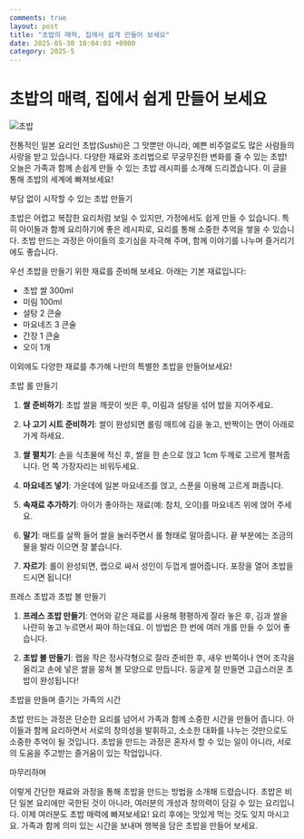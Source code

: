 ```yaml
---
comments: true
layout: post
title: "초밥의 매력, 집에서 쉽게 만들어 보세요"
date: 2025-05-30 10:04:03 +0900
category: 2025-5
---
```


# 초밥의 매력, 집에서 쉽게 만들어 보세요

![초밥](https://www.themealdb.com/images/media/meals/g046bb1663960946.jpg)

전통적인 일본 요리인 초밥(Sushi)은 그 맛뿐만 아니라, 예쁜 비주얼로도 많은 사람들의 사랑을 받고 있습니다. 다양한 재료와 조리법으로 무궁무진한 변화를 줄 수 있는 초밥! 오늘은 가족과 함께 손쉽게 만들 수 있는 초밥 레시피를 소개해 드리겠습니다. 이 글을 통해 초밥의 세계에 빠져보세요!

 

부담 없이 시작할 수 있는 초밥 만들기

초밥은 어렵고 복잡한 요리처럼 보일 수 있지만, 가정에서도 쉽게 만들 수 있습니다. 특히 아이들과 함께 요리하기에 좋은 레시피로, 요리를 통해 소중한 추억을 쌓을 수 있습니다. 초밥 만드는 과정은 아이들의 호기심을 자극해 주며, 함께 이야기를 나누며 즐거리기에도 좋습니다. 

우선 초밥을 만들기 위한 재료를 준비해 보세요. 아래는 기본 재료입니다:

- 초밥 쌀 300ml
- 미림 100ml
- 설탕 2 큰술
- 마요네즈 3 큰술
- 간장 1 큰술
- 오이 1개

이외에도 다양한 재료를 추가해 나만의 특별한 초밥을 만들어보세요!

 

초밥 롤 만들기

1. **쌀 준비하기**: 초밥 쌀을 깨끗이 씻은 후, 미림과 설탕을 섞어 밥을 지어주세요. 

2. **나 고기 시트 준비하기**: 쌀이 완성되면 롤링 매트에 김을 놓고, 반짝이는 면이 아래로 가게 하세요.

3. **쌀 펼치기**: 손을 식초물에 적신 후, 쌀을 한 손으로 얹고 1cm 두께로 고르게 펼쳐줍니다. 먼 쪽 가장자리는 비워두세요.

4. **마요네즈 넣기**: 가운데에 일본 마요네즈를 얹고, 스푼을 이용해 고르게 펴줍니다.

5. **속재료 추가하기**: 아이가 좋아하는 재료(예: 참치, 오이)를 마요네즈 위에 얹어 주세요.

6. **말기**: 매트를 살짝 들어 쌀을 눌러주면서 롤 형태로 말아줍니다. 끝 부분에는 조금의 물을 발라 이으면 잘 붙습니다.

7. **자르기**: 롤이 완성되면, 랩으로 싸서 성인이 두껍게 썰어줍니다. 포장을 열어 초밥을 드시면 됩니다!

 

프레스 초밥과 초밥 볼 만들기

1. **프레스 초밥 만들기**: 연어와 같은 재료를 사용해 평평하게 잘라 놓은 후, 김과 쌀을 나란히 놓고 누르면서 짜야 하는데요. 이 방법은 한 번에 여러 개를 만들 수 있어 좋습니다.

2. **초밥 볼 만들기**: 랩을 작은 정사각형으로 잘라 준비한 후, 새우 반쪽이나 연어 조각을 올리고 손에 넣은 쌀을 뭉쳐 볼 모양으로 만듭니다. 둥글게 잘 만들면 고급스러운 초밥이 완성됩니다!

 

초밥을 만들며 즐기는 가족의 시간

초밥 만드는 과정은 단순한 요리를 넘어서 가족과 함께 소중한 시간을 만들어 줍니다. 아이들과 함께 요리하면서 서로의 창의성을 발휘하고, 소소한 대화를 나누는 것만으로도 소중한 추억이 될 것입니다. 초밥을 만드는 과정은 혼자서 할 수 있는 일이 아니라, 서로의 도움을 주고받는 즐거움이 있는 작업입니다.

 

마무리하며

이렇게 간단한 재료와 과정을 통해 초밥을 만드는 방법을 소개해 드렸습니다. 초밥은 비단 일본 요리에만 국한된 것이 아니라, 여러분의 개성과 창의력이 담길 수 있는 요리입니다. 이제 여러분도 초밥 매력에 빠져보세요! 요리 후에는 맛있게 먹는 것도 잊지 마시고요. 가족과 함께 의미 있는 시간을 보내며 행복을 담은 초밥을 만들어 보세요.